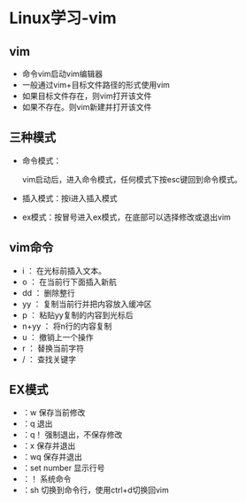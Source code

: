 # Linux学习-vim

## vim

- 命令vim启动vim编辑器
- 一般通过vim+目标文件路径的形式使用vim
- 如果目标文件存在，则vim打开该文件
- 如果不存在。则vim新建并打开该文件

## 三种模式

- 命令模式：

  vim启动后，进入命令模式，任何模式下按esc键回到命令模式。

- 插入模式：按i进入插入模式

- ex模式：按冒号进入ex模式，在底部可以选择修改或退出vim

## vim命令

- i  ： 在光标前插入文本。
- o  ： 在当前行下面插入新航
- dd ： 删除整行
- yy ： 复制当前行并把内容放入缓冲区
- p ： 粘贴yy复制的内容到光标后
- n+yy ： 将n行的内容复制
- u ： 撤销上一个操作
- r ： 替换当前字符
- /  ： 查找关键字

## EX模式

- ：w      保存当前修改
- ：q      退出
- ：q！     强制退出，不保存修改
- ：x       保存并退出
- ：wq    保存并退出
- ：set number   显示行号
- ：！   系统命令
- ：sh    切换到命令行，使用ctrl+d切换回vim